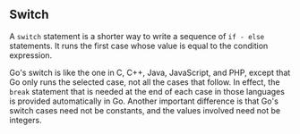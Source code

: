 Switch
------

A `switch` statement is a shorter way to write a sequence of `if - else` statements. It runs the first case whose value is equal to the condition expression.

Go's switch is like the one in C, C++, Java, JavaScript, and PHP, except that Go only runs the selected case, not all the cases that follow. In effect, the `break` statement that is needed at the end of each case in those languages is provided automatically in Go. Another important difference is that Go's switch cases need not be constants, and the values involved need not be integers.